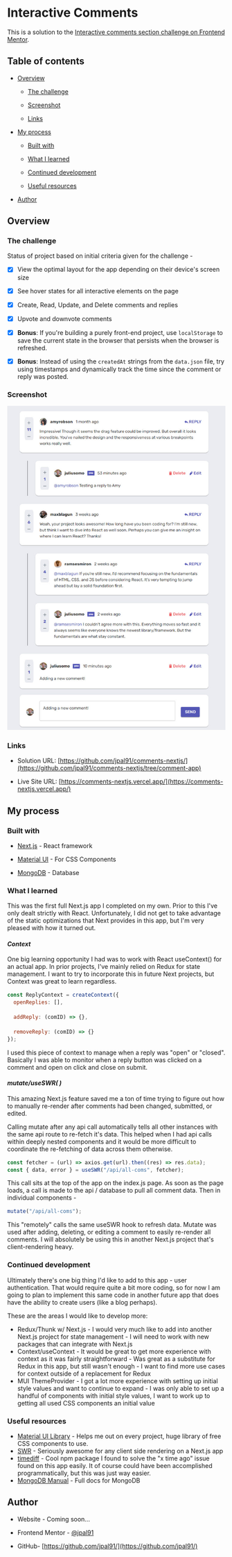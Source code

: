# Interactive Comments

This is a solution to the [Interactive comments section challenge on Frontend Mentor](https://www.frontendmentor.io/challenges/interactive-comments-section-iG1RugEG9).

## Table of contents

- [Overview](#overview)

  - [The challenge](#the-challenge)

  - [Screenshot](#screenshot)

  - [Links](#links)

- [My process](#my-process)

  - [Built with](#built-with)

  - [What I learned](#what-i-learned)

  - [Continued development](#continued-development)

  - [Useful resources](#useful-resources)

- [Author](#author)

## Overview

### The challenge

Status of project based on initial criteria given for the challenge -

- [x] View the optimal layout for the app depending on their device's screen size

- [x] See hover states for all interactive elements on the page

- [x] Create, Read, Update, and Delete comments and replies

- [x] Upvote and downvote comments

- [x] **Bonus**: If you're building a purely front-end project, use `localStorage` to save the current state in the browser that persists when the browser is refreshed.

- [x] **Bonus**: Instead of using the `createdAt` strings from the `data.json` file, try using timestamps and dynamically track the time since the comment or reply was posted.

### Screenshot

![](./public/images1/comments-nextjs-screenshot.jpg)

### Links

- Solution URL: [https://github.com/jpal91/comments-nextjs/](https://github.com/jpal91/comments-nextjs/tree/comment-app)

- Live Site URL: [https://comments-nextjs.vercel.app/](https://comments-nextjs.vercel.app/)

## My process

### Built with

- [Next.js](https://nextjs.org/) - React framework

- [Material UI](https://mui.com/material-ui/) - For CSS Components

- [MongoDB](https://www.mongodb.com/) - Database

### What I learned

This was the first full Next.js app I completed on my own. Prior to this I've only dealt strictly with React. Unfortunately, I did not get to take advantage of the static optimizations that Next provides in this app, but I'm very pleased with how it turned out.

#### _Context_

One big learning opportunity I had was to work with React useContext() for an actual app. In prior projects, I've mainly relied on Redux for state management. I want to try to incorporate this in future Next projects, but Context was great to learn regardless.

```js
const ReplyContext = createContext({
  openReplies: [],

  addReply: (comID) => {},

  removeReply: (comID) => {}
});
```

I used this piece of context to manage when a reply was "open" or "closed". Basically I was able to monitor when a reply button was clicked on a comment and open on click and close on submit.

#### _mutate/useSWR( )_

This amazing Next.js feature saved me a ton of time trying to figure out how to manually re-render after comments had been changed, submitted, or edited.

Calling mutate after any api call automatically tells all other instances with the same api route to re-fetch it's data. This helped when I had api calls within deeply nested components and it would be more difficult to coordinate the re-fetching of data across them otherwise.

```js
const fetcher = (url) => axios.get(url).then((res) => res.data);
const { data, error } = useSWR("/api/all-coms", fetcher);
```

This call sits at the top of the app on the index.js page. As soon as the page loads, a call is made to the api / database to pull all comment data. Then in individual components -

```js
mutate("/api/all-coms");
```

This "remotely" calls the same useSWR hook to refresh data. Mutate was used after adding, deleting, or editing a comment to easily re-render all comments. I will absolutely be using this in another Next.js project that's client-rendering heavy.

### Continued development

Ultimately there's one big thing I'd like to add to this app - user authentication. That would require quite a bit more coding, so for now I am going to plan to implement this same code in another future app that does have the ability to create users (like a blog perhaps).

These are the areas I would like to develop more:

- Redux/Thunk w/ Next.js - I would very much like to add into another Next.js project for state management - I will need to work with new packages that can integrate with Next.js
- Context/useContext - It would be great to get more experience with context as it was fairly straightforward - Was great as a substitute for Redux in this app, but still wasn't enough - I want to find more use cases for context outside of a replacement for Redux
- MUI ThemeProvider - I got a lot more experience with setting up initial style values and want to continue to expand - I was only able to set up a handful of components with initial style values, I want to work up to getting all used CSS components an initial value

### Useful resources

- [Material UI Library](https://mui.com/material-ui/) - Helps me out on every project, huge library of free CSS components to use.
- [SWR](https://swr.vercel.app/) - Seriously awesome for any client side rendering on a Next.js app
- [timediff](https://www.npmjs.com/package/timediff) - Cool npm package I found to solve the "x time ago" issue found on this app easily. It of course could have been accomplished programmatically, but this was just way easier.
- [MongoDB Manual](https://www.mongodb.com/docs/manual/) - Full docs for MongoDB

## Author

- Website - Coming soon...

- Frontend Mentor - [@jpal91](https://www.frontendmentor.io/profile/jpal91)

- GitHub- [https://github.com/jpal91/](https://github.com/jpal91/)
